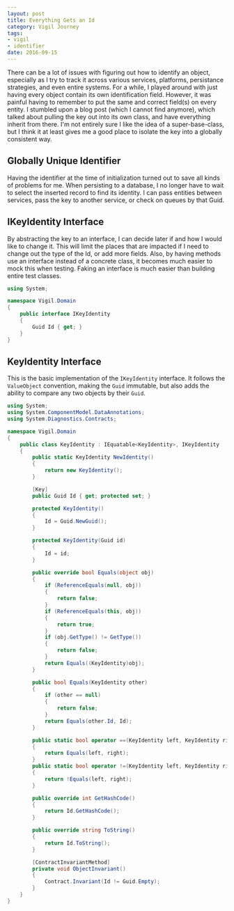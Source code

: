 ```yaml
---
layout: post
title: Everything Gets an Id
category: Vigil Journey
tags:
- vigil
- identifier
date: 2016-09-15
---
```


There can be a lot of issues with figuring out how to identify an object, especially as I try to track it across various services, platforms, persistance strategies, and even entire systems. For a while, I played around with just having every object contain its own identification field. However, it was painful having to remember to put the same and correct field(s) on every entity. I stumbled upon a blog post (which I cannot find anymore), which talked about pulling the key out into its own class, and have everything inherit from there. I'm not entirely sure I like the idea of a super-base-class, but I think it at least gives me a good place to isolate the key into a globally consistent way.


## Globally Unique Identifier

Having the identifier at the time of initialization turned out to save all kinds of problems for me. When persisting to a database, I no longer have to wait to select the inserted record to find its identity. I can pass entities between services, pass the key to another service, or check on queues by that Guid.

## IKeyIdentity Interface

By abstracting the key to an interface, I can decide later if and how I would like to change it. This will limit the places that are impacted if I need to change out the type of the Id, or add more fields. Also, by having methods use an interface instead of a concrete class, it becomes much easier to mock this when testing. Faking an interface is much easier than building entire test classes.

```csharp
using System;

namespace Vigil.Domain
{
    public interface IKeyIdentity
    {
        Guid Id { get; }
    }
}
```

## KeyIdentity Interface

This is the basic implementation of the `IKeyIdentity` interface. It follows the `ValueObject` convention, making the `Guid` immutable, but also adds the ability to compare any two objects by their `Guid`.

```csharp
using System;
using System.ComponentModel.DataAnnotations;
using System.Diagnostics.Contracts;

namespace Vigil.Domain
{
    public class KeyIdentity : IEquatable<KeyIdentity>, IKeyIdentity
    {
        public static KeyIdentity NewIdentity()
        {
            return new KeyIdentity();
        }

        [Key]
        public Guid Id { get; protected set; }

        protected KeyIdentity()
        {
            Id = Guid.NewGuid();
        }

        protected KeyIdentity(Guid id)
        {
            Id = id;
        }

        public override bool Equals(object obj)
        {
            if (ReferenceEquals(null, obj))
            {
                return false;
            }
            if (ReferenceEquals(this, obj))
            {
                return true;
            }
            if (obj.GetType() != GetType())
            {
                return false;
            }
            return Equals((KeyIdentity)obj);
        }

        public bool Equals(KeyIdentity other)
        {
            if (other == null)
            {
                return false;
            }
            return Equals(other.Id, Id);
        }

        public static bool operator ==(KeyIdentity left, KeyIdentity right)
        {
            return Equals(left, right);
        }
        public static bool operator !=(KeyIdentity left, KeyIdentity right)
        {
            return !Equals(left, right);
        }

        public override int GetHashCode()
        {
            return Id.GetHashCode();
        }

        public override string ToString()
        {
            return Id.ToString();
        }

        [ContractInvariantMethod]
        private void ObjectInvariant()
        {
            Contract.Invariant(Id != Guid.Empty);
        }
    }
}
```